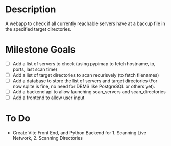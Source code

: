 # Description

A webapp to check if all currently reachable servers have at a backup file in the specified target directories.

# Milestone Goals

- [ ] Add a list of servers to check (using pypimap to fetch hostname, ip, ports, last scan time)
- [ ] Add a list of target directories to scan recurisvely (to fetch filenames)
- [ ] Add a database to store the list of servers and target directories (For now sqlite is fine, no need for DBMS like PostgreSQL or others yet).
- [ ] Add a backend api to allow launching scan_servers and scan_directories
- [ ] Add a frontend to allow user input

# To Do

* Create Vite Front End, and Python Backend for 1. Scanning Live Network, 2. Scanning Directories
